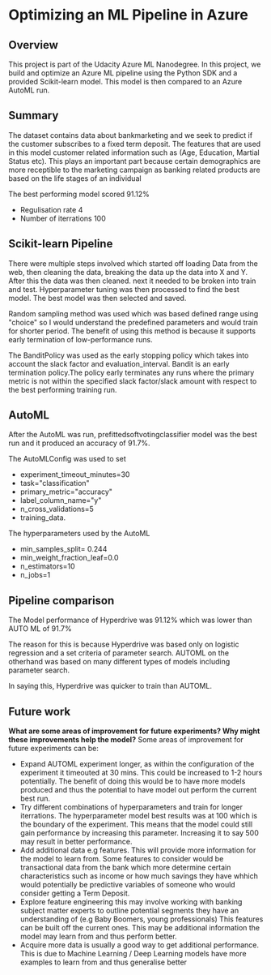 # Optimizing an ML Pipeline in Azure

## Overview
This project is part of the Udacity Azure ML Nanodegree.
In this project, we build and optimize an Azure ML pipeline using the Python SDK and a provided Scikit-learn model.
This model is then compared to an Azure AutoML run.

## Summary
The dataset contains data about bankmarketing and we seek to predict if the customer subscribes to a fixed term deposit. The features that are used in this model customer related information such as (Age, Education, Martial Status etc). This plays an important part because certain demographics are more receptible to the marketing campaign as banking related products are based on the life stages of an individual

The best performing model scored 91.12%
* Regulisation rate 4
* Number of iterrations 100

## Scikit-learn Pipeline
There were multiple steps involved which started off loading Data from the web, then cleaning the data, breaking the data up the data into X and Y. After this the data was then cleaned. next it needed to be broken into train and test. Hyperparameter tuning was then processed to find the best model. The best model was then selected and saved.

Random sampling method was used which was based defined range using "choice" so I would understand the predefined parameters and would train for shorter period. The benefit of using this method is because it supports early termination of low-performance runs.

The BanditPolicy was used as the early stopping policy which takes into account the slack factor and evaluation_interval. Bandit is an early termination policy.The policy early terminates any runs where the primary metric is not within the specified slack factor/slack amount with respect to the best performing training run.

## AutoML
After the AutoML was run, prefittedsoftvotingclassifier model was the best run and it produced an accuracy of 91.7%. 

The AutoMLConfig was used to set
* experiment_timeout_minutes=30
* task="classification"
* primary_metric="accuracy"
* label_column_name="y"
* n_cross_validations=5
* training_data.

The hyperparameters used by the AutoML
* min_samples_split= 0.244
* min_weight_fraction_leaf=0.0
* n_estimators=10
* n_jobs=1

## Pipeline comparison

The Model performance of Hyperdrive was 91.12% which was lower than AUTO ML of 91.7%

The reason for this is because Hyperdrive was based only on logistic regression and a set criteria of parameter search. AUTOML on the otherhand was based on many different types of models including parameter search.

In saying this, Hyperdrive was quicker to train than AUTOML.

## Future work
**What are some areas of improvement for future experiments? Why might these improvements help the model?**
Some areas of improvement for future experiments can be:

* Expand AUTOML experiment longer, as within the configuration of the experiment it timeouted at 30 mins. This could be increased to 1-2 hours potentially. The benefit of doing this would be to have more models produced and thus the potential to have model out perform the current best run.
* Try different combinations of hyperparameters and train for longer iterrations. The hyperparameter model best results was at 100 which is the boundary of the experiment. This means that the model could still gain performance by increasing this parameter. Increasing it to say 500 may result in better performance.
* Add additional data e.g features. This will provide more information for the model to learn from. Some features to consider would be transactional data from the bank which more determine certain characteristics such as income or how much savings they have whhich would potentially be predictive variables of someone who would consider getting a Term Deposit.
* Explore feature engineering this may involve working with banking subject matter experts to outline potential segments they have an understanding of (e.g Baby Boomers, young professionals) This features can be built off the current ones. This may be additional information the model may learn from and thus perform better.
* Acquire more data is usually a good way to get additional performance. This is due to Machine Learning / Deep Learning models have more examples to learn from and thus generalise better



